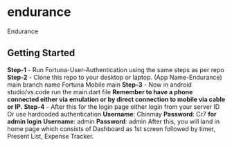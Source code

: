 # endurance

Endurance

## Getting Started

**Step-1** - Run Fortuna-User-Authentication using the same steps as per repo
**Step-2** - Clone this repo to your desktop or laptop. (App Name-Endurance) main branch name Fortuna Mobile main
**Step-3** - Now in android studio/vs.code run the main.dart file 
**Remember to have a phone connected either via emulation or by direct connection to mobile via cable or IP.**
**Step-4** - After this for the login page either login from your server ID 
Or use hardcoded authentication 
**Username**: Chinmay
**Password**: Cr7
**for admin login**
**Username**: admin
**Password**: admin
After this, you will land in home page which consists of Dashboard as 1st screen followed by timer, Present List, Expense Tracker.
